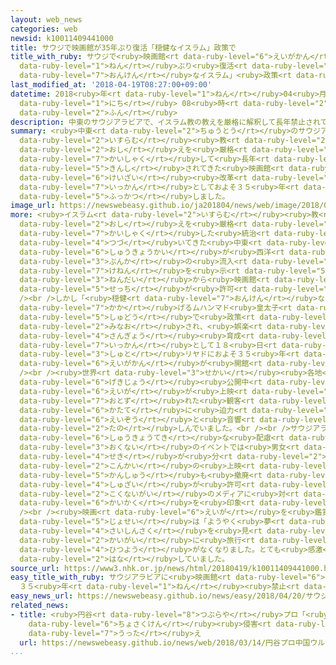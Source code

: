 ```yaml
---
layout: web_news
categories: web
newsid: k10011409441000
title: サウジで映画館が35年ぶり復活「穏健なイスラム」政策で
title_with_ruby: サウジで<ruby>映画館<rt data-ruby-level="6">えいがかん</rt></ruby>が35<ruby>年<rt
  data-ruby-level="1">ねん</rt></ruby>ぶり<ruby>復活<rt data-ruby-level="5">ふっかつ</rt></ruby>「<ruby>穏健<rt
  data-ruby-level="7">おんけん</rt></ruby>なイスラム」<ruby>政策<rt data-ruby-level="6">せいさく</rt></ruby>で
last_modified_at: '2018-04-19T08:27:00+09:00'
datetime: 2018<ruby>年<rt data-ruby-level="1">ねん</rt></ruby>04<ruby>月<rt data-ruby-level="1">がつ</rt></ruby>19<ruby>日<rt
  data-ruby-level="1">にち</rt></ruby> 08<ruby>時<rt data-ruby-level="2">じ</rt></ruby>27<ruby>分<rt
  data-ruby-level="2">ふん</rt></ruby>
description: 中東のサウジアラビアで、イスラム教の教えを厳格に解釈して長年禁止されてきた映画館が、経済改革の一環としておよそ３５年ぶりに復活しました。
summary: <ruby>中東<rt data-ruby-level="2">ちゅうとう</rt></ruby>のサウジアラビアで、<ruby>イスラム<rt
  data-ruby-level="2">いすらむ</rt></ruby><ruby>教<rt data-ruby-level="2">きょう</rt></ruby>の<ruby>教<rt
  data-ruby-level="2">おし</rt></ruby>えを<ruby>厳格<rt data-ruby-level="6">げんかく</rt></ruby>に<ruby>解釈<rt
  data-ruby-level="7">かいしゃく</rt></ruby>して<ruby>長年<rt data-ruby-level="2">ながねん</rt></ruby><ruby>禁止<rt
  data-ruby-level="5">きんし</rt></ruby>されてきた<ruby>映画館<rt data-ruby-level="6">えいがかん</rt></ruby>が、<ruby>経済<rt
  data-ruby-level="6">けいざい</rt></ruby><ruby>改革<rt data-ruby-level="6">かいかく</rt></ruby>の<ruby>一環<rt
  data-ruby-level="7">いっかん</rt></ruby>としておよそ３５<ruby>年<rt data-ruby-level="1">ねん</rt></ruby>ぶりに<ruby>復活<rt
  data-ruby-level="5">ふっかつ</rt></ruby>しました。
image_url: https://newswebeasy.github.io/ja201804/news/web/image/2018/04/19/K10011409441_1804191022_1804191023_01_02.jpg
more: <ruby>イスラム<rt data-ruby-level="2">いすらむ</rt></ruby><ruby>教<rt data-ruby-level="2">きょう</rt></ruby>の<ruby>教<rt
  data-ruby-level="2">おし</rt></ruby>えを<ruby>厳格<rt data-ruby-level="6">げんかく</rt></ruby>に<ruby>解釈<rt
  data-ruby-level="7">かいしゃく</rt></ruby>した<ruby>統治<rt data-ruby-level="5">とうち</rt></ruby>が<ruby>続<rt
  data-ruby-level="4">つづ</rt></ruby>いてきた<ruby>中東<rt data-ruby-level="2">ちゅうとう</rt></ruby>のサウジアラビアでは、<ruby>宗教界<rt
  data-ruby-level="6">しゅうきょうかい</rt></ruby>が<ruby>西洋<rt data-ruby-level="3">せいよう</rt></ruby><ruby>文化<rt
  data-ruby-level="3">ぶんか</rt></ruby>の<ruby>流入<rt data-ruby-level="3">りゅうにゅう</rt></ruby>へ<ruby>懸念<rt
  data-ruby-level="7">けねん</rt></ruby>を<ruby>示<rt data-ruby-level="5">しめ</rt></ruby>したため１９８０<ruby>年代<rt
  data-ruby-level="3">ねんだい</rt></ruby>から<ruby>映画館<rt data-ruby-level="6">えいがかん</rt></ruby>の<ruby>設置<rt
  data-ruby-level="5">せっち</rt></ruby>が<ruby>許可<rt data-ruby-level="5">きょか</rt></ruby>されてきませんでした。<br
  /><br />しかし「<ruby>穏健<rt data-ruby-level="7">おんけん</rt></ruby>なイスラムへの<ruby>回帰<rt data-ruby-level="2">かいき</rt></ruby>」を<ruby>掲<rt
  data-ruby-level="7">かか</rt></ruby>げるムハンマド<ruby>皇太子<rt data-ruby-level="6">こうたいし</rt></ruby>の<ruby>主導<rt
  data-ruby-level="5">しゅどう</rt></ruby>で<ruby>政策<rt data-ruby-level="6">せいさく</rt></ruby>が<ruby>見直<rt
  data-ruby-level="2">みなお</rt></ruby>され、<ruby>娯楽<rt data-ruby-level="7">ごらく</rt></ruby><ruby>産業<rt
  data-ruby-level="4">さんぎょう</rt></ruby><ruby>育成<rt data-ruby-level="4">いくせい</rt></ruby>の<ruby>一環<rt
  data-ruby-level="7">いっかん</rt></ruby>として１８<ruby>日<rt data-ruby-level="1">にち</rt></ruby>、<ruby>首都<rt
  data-ruby-level="3">しゅと</rt></ruby>リヤドにおよそ３５<ruby>年<rt data-ruby-level="1">ねん</rt></ruby>ぶりに<ruby>映画館<rt
  data-ruby-level="6">えいがかん</rt></ruby>が<ruby>開館<rt data-ruby-level="3">かいかん</rt></ruby>しました。<br
  /><br /><ruby>世界<rt data-ruby-level="3">せかい</rt></ruby><ruby>各地<rt data-ruby-level="4">かくち</rt></ruby>で<ruby>劇場<rt
  data-ruby-level="6">げきじょう</rt></ruby><ruby>公開中<rt data-ruby-level="3">こうかいちゅう</rt></ruby>のハリウッド<ruby>映画<rt
  data-ruby-level="6">えいが</rt></ruby>が<ruby>上映<rt data-ruby-level="6">じょうえい</rt></ruby>され、<ruby>訪<rt
  data-ruby-level="7">おとず</rt></ruby>れた<ruby>観客<rt data-ruby-level="4">かんきゃく</rt></ruby>はポップコーンを<ruby>片手<rt
  data-ruby-level="6">かたて</rt></ruby>に<ruby>迫力<rt data-ruby-level="7">はくりょく</rt></ruby>ある<ruby>映像<rt
  data-ruby-level="6">えいぞう</rt></ruby>と<ruby>音響<rt data-ruby-level="7">おんきょう</rt></ruby>を<ruby>楽<rt
  data-ruby-level="2">たの</rt></ruby>しんでいました。<br /><br />サウジアラビアではこれまで<ruby>宗教的<rt
  data-ruby-level="6">しゅうきょうてき</rt></ruby>な<ruby>配慮<rt data-ruby-level="7">はいりょ</rt></ruby>から、<ruby>屋内<rt
  data-ruby-level="3">おくない</rt></ruby>のイベントでは<ruby>男女<rt data-ruby-level="1">だんじょ</rt></ruby>の<ruby>席<rt
  data-ruby-level="4">せき</rt></ruby>が<ruby>分<rt data-ruby-level="2">わ</rt></ruby>けられてきましたが、<ruby>今回<rt
  data-ruby-level="2">こんかい</rt></ruby>の<ruby>上映<rt data-ruby-level="6">じょうえい</rt></ruby>ではこうした<ruby>慣習<rt
  data-ruby-level="5">かんしゅう</rt></ruby>も<ruby>撤廃<rt data-ruby-level="7">てっぱい</rt></ruby>され、<ruby>取材<rt
  data-ruby-level="4">しゅざい</rt></ruby>が<ruby>許可<rt data-ruby-level="5">きょか</rt></ruby>された<ruby>国内外<rt
  data-ruby-level="2">こくないがい</rt></ruby>のメディアに<ruby>対<rt data-ruby-level="3">たい</rt></ruby>して<ruby>改革<rt
  data-ruby-level="6">かいかく</rt></ruby>を<ruby>印象<rt data-ruby-level="4">いんしょう</rt></ruby>づけていました。<br
  /><br /><ruby>映画<rt data-ruby-level="6">えいが</rt></ruby>を<ruby>鑑賞<rt data-ruby-level="7">かんしょう</rt></ruby>した<ruby>女性<rt
  data-ruby-level="5">じょせい</rt></ruby>は「ようやく<ruby>夢<rt data-ruby-level="5">ゆめ</rt></ruby>がかないました。<ruby>最新作<rt
  data-ruby-level="4">さいしんさく</rt></ruby>を<ruby>見<rt data-ruby-level="1">み</rt></ruby>るために<ruby>海外<rt
  data-ruby-level="2">かいがい</rt></ruby>に<ruby>旅行<rt data-ruby-level="3">りょこう</rt></ruby>していましたが、その<ruby>必要<rt
  data-ruby-level="4">ひつよう</rt></ruby>がなくなりました。とても<ruby>感激<rt data-ruby-level="6">かんげき</rt></ruby>しています」とうれしそうに<ruby>話<rt
  data-ruby-level="2">はな</rt></ruby>していました。
source_url: https://www3.nhk.or.jp/news/html/20180419/k10011409441000.html
easy_title_with_ruby: サウジアラビアに<ruby>映画館<rt data-ruby-level="6">えいがかん</rt></ruby>がオープン
  ３５<ruby>年<rt data-ruby-level="1">ねん</rt></ruby><ruby>禁止<rt data-ruby-level="5">きんし</rt></ruby>だった
easy_news_url: https://newswebeasy.github.io/news/easy/2018/04/20/サウジアラビアに映画館がオープン-35年禁止だった
related_news:
- title: <ruby>円谷<rt data-ruby-level="8">つぶらや</rt></ruby>プロ「<ruby>中国<rt data-ruby-level="2">ちゅうごく</rt></ruby>ウルトラマン」<ruby>著作権<rt
    data-ruby-level="6">ちょさくけん</rt></ruby><ruby>侵害<rt data-ruby-level="7">しんがい</rt></ruby>で<ruby>訴<rt
    data-ruby-level="7">うった</rt></ruby>え
  url: https://newswebeasy.github.io/news/web/2018/03/14/円谷プロ中国ウルトラマン著作権侵害で訴え
...
```

